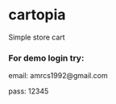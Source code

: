 # cartopia
Simple store cart


<h3>For demo login try:</h3>

<p>email: amrcs1992@gmail.com</p>
<p>pass: 12345</p>
